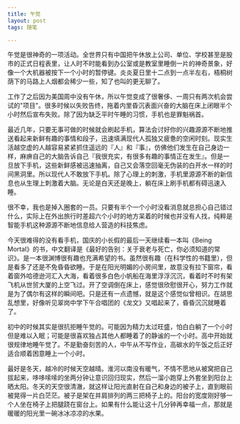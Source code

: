 ```yaml
---
title: 午觉
layout: post
tags: 随笔

---
```


午觉是很神奇的一项活动。全世界只有中国把午休放上公司、单位、学校甚至是股市的正式日程表里，让人时不时能看到办公室或是教室里睡倒一片的神奇景象，好像一个大机器被按下一个小时的暂停键。炎炎夏日里十二点到一点半左右，梧桐树荫下的马路上人烟都会稀少一些，知了也叫的更无聊了。

工作了之后因为美国周中没有午休，所以午觉变成了很奢侈、一周只有两次机会尝试的"项目"。很多时候以失败告终，拖着内里昏沉表面兴奋的大脑在床上闭眼半个小时然后宣布失败。除了因为缺乏平时午睡的习惯，手机也是罪魁祸首。

最近几年，只要无事可做的时候就会刷起手机，算法会讨好你的兴趣源源不断地推送看起来新鲜有趣的事情和段子，迅速填满现代人孤独又疲惫的空闲时刻。现实生活越空虚的人越容易紧紧抓住遥远的『人』和『事』，仿佛他们发生在自己身边一样，麻痹自己的大脑告诉自己『我很充实，有很多有趣的事情正在发生』。但是一旦放下手机，这些新鲜感被迅速抽离，自己又会落空回毫无伪装的白开水一样的时间黑洞里。所以现代人不敢放下手机。除了心理上的刺激，手机里源源不断的新信息也从生理上刺激着大脑。无论是白天还是晚上，躺在床上刷手机都有碍迅速入睡。

很不幸，我也是掉入圈套的一员。只要有半个一个小时没看消息就总担心自己错过什么，实际上在外出旅行时差超六个小时的地方呆着的时候也并没有人找，纯粹是智能手机这种源源不断地信息给人营造的科技焦虑。

今天很难得的没有看手机，国庆的小长假的最后一天继续看一本叫《Being Mortal》的书，中文翻译是《最好的告别：关于衰老与死亡，你必须知道的常识》。是一本很渊博很有趣也充满希望的书。虽然很有趣（在科学性的书籍里），但是看多了还是不免昏昏欲睡。于是在阳光明媚的小房间里，故意没有拉下窗帘，看着窗外哈德逊河汇入大海，看着很多白色小帆船在海里浮浮沉沉，看着时不时有架飞机从世贸大厦的上空飞过。开了空调倒在床上，感觉很欣慰很开心，努力工作就是为了偶尔有这样的瞬间吧。只是还有一点遗憾，就是这个感觉似曾相识。在胡思乱想里，好像听见翠岗中学下午合唱团的《龙文》又唱起来了，昏昏沉沉就睡着了。

初中的时候其实是很抗拒睡午觉的。可能因为精力太过旺盛，怕白白躺了一个小时但是难以入眠；可能是很喜欢独占其他人都睡着了的静谧的一个小时。高中开始就很规律地睡午觉了。不是勤奋刻苦的人，中午从不写作业，高碳水的午饭之后正好适合顺着困意睡上一个小时。

最好是冬天，越冷的时候天空越晴。淮河以南没有暖气，不情不愿地从被窝把自己拔起来，哆哆嗦嗦的坐两分钟让意识回归现实，然后一溜小跑穿上外套坐到阳台上晒太阳。冬天的天空很清澈，就这样让阳光直射在自己和身边的被子上，直到眼前被晃得一片白茫茫。被子是架在并肩排列的两三把椅子上的。阳台的宽度刚好够一个人坐在椅子上把腿跷在窗台上。如果有什么能让这十几分钟再幸福一点，那就是暖暖的阳光里一碗冰冰凉凉的水果。









